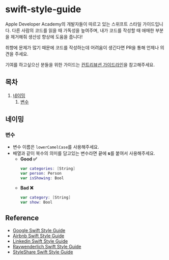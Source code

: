 # swift-style-guide

Apple Developer Academy의 개발자들이 따르고 있는 스위프트 스타일 가이드입니다. 다른 사람의 코드를 읽을 때 가독성을 높여주며,
내가 코드를 작성할 때 애매한 부분을 제거해줘 생산성 향상에 도움을 줍니다!

취향에 문제가 많기 때문에 코드를 작성하는데 어려움이 생긴다면 PR을 통해 언제나 의견을 주세요.

기여를 하고싶으신 분들을 위한 가이드는 [컨트리뷰션 가이드라인](./.github/CONTRIBUTING.md)을 참고해주세요.




## 목차
1. [네이밍](#네이밍)
   1. [변수](#변수)


## 네이밍
### 변수
- 변수 이름은 `lowerCamelCase`를 사용해주세요.
- 배열과 같이 복수의 의미를 담고있는 변수라면 끝에 **s**를 붙여서 사용해주세요.
  - **Good ✅**
    ```swift
    var categories: [String]
    var person: Person
    var isShowing: Bool
    ```
  - **Bad ❌**
    ```swift
    var category: [String]
    var show: Bool
    ```


## Reference
- [Google Swift Style Guide](https://google.github.io/swift/)
- [Airbnb Swift Style Guide](https://github.com/airbnb/swift)
- [Linkedin Swift Style Guide](https://github.com/linkedin/swift-style-guide)
- [Raywenderlich Swift Style Guide](https://github.com/raywenderlich/swift-style-guide)
- [StyleShare Swift Style Guide](https://github.com/StyleShare/swift-style-guide#%EC%B5%9C%EB%8C%80-%EC%A4%84-%EA%B8%B8%EC%9D%B4)
